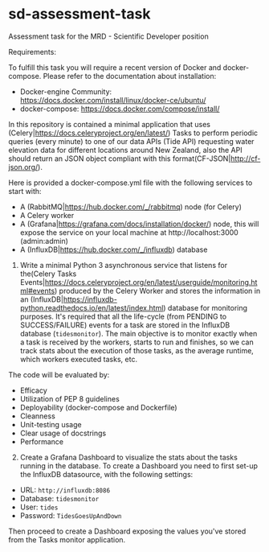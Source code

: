 # sd-assessment-task
Assessment task for the MRD - Scientific Developer position


Requirements:

To fulfill this task you will require a recent version of Docker and docker-compose. Please refer to the documentation about installation:

 * Docker-engine Community: https://docs.docker.com/install/linux/docker-ce/ubuntu/
 * docker-compose: https://docs.docker.com/compose/install/


In this repository is contained a minimal application that uses (Celery|https://docs.celeryproject.org/en/latest/) Tasks to perform periodic queries (every minute) to one of our data APIs (Tide API) requesting water elevation data for different locations around New Zealand, also the API should return an JSON object compliant with this format(CF-JSON|http://cf-json.org/).

Here is provided a docker-compose.yml file with the following services to start with:

 * A (RabbitMQ|https://hub.docker.com/_/rabbitmq) node (for Celery)
 * A Celery worker
 * A (Grafana|https://grafana.com/docs/installation/docker/) node, this will expose the service on your local machine at http://localhost:3000 (admin:admin)
 * A (InfluxDB|https://hub.docker.com/_/influxdb) database
 

1. Write a minimal Python 3 asynchronous service that listens for the(Celery Tasks Events|https://docs.celeryproject.org/en/latest/userguide/monitoring.html#events) produced by the Celery Worker and stores the information in an (InfluxDB|https://influxdb-python.readthedocs.io/en/latest/index.html) database for monitoring purposes. It's required that all the life-cycle (from PENDING to SUCCESS/FAILURE) events for a task are stored in the InfluxDB database (`tidesmonitor`). The main objective is to monitor exactly when a task is received by the workers, starts to run and finishes, so we can track stats about the execution of those tasks, as the average runtime, which workers executed tasks, etc.

The code will be evaluated by:

 * Efficacy
 * Utilization of PEP 8 guidelines
 * Deployability (docker-compose and Dockerfile)
 * Cleanness
 * Unit-testing usage
 * Clear usage of docstrings
 * Performance

2. Create a Grafana Dashboard to visualize the stats about the tasks running in the database. To create a Dashboard you need to first set-up the InfluxDB datasource, with the following settings:

  - URL: `http://influxdb:8086`
  - Database: `tidesmonitor`
  - User: `tides`
  - Password: `TidesGoesUpAndDown`

Then proceed to create a Dashboard exposing the values you've stored from the Tasks monitor application.


